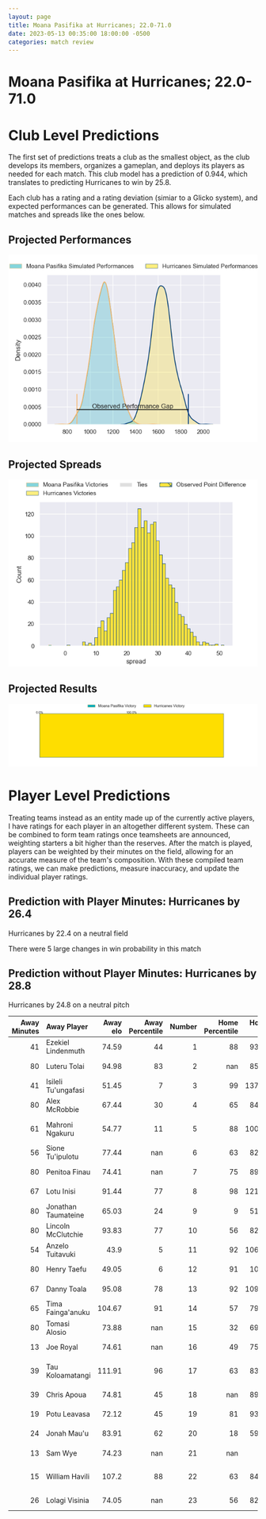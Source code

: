 ```yaml
---  
layout: page  
title: Moana Pasifika at Hurricanes; 22.0-71.0  
date: 2023-05-13 00:35:00 18:00:00 -0500  
categories: match review  
---
```

# Moana Pasifika at Hurricanes; 22.0-71.0

# Club Level Predictions


The first set of predictions treats a club as the smallest object, as the club develops its members, organizes a gameplan, and deploys its players as needed for each match. This club model has a prediction of 0.944, which translates to predicting Hurricanes to win by 25.8.

Each club has a rating and a rating deviation (simiar to a Glicko system), and expected performances can be generated. This allows for simulated matches and spreads like the ones below.
## Projected Performances


![Projected Performances](plots/performances_2023-05-13-Hurricanes-MoanaPasifika.png)
## Projected Spreads


![Projected Spreads](plots/spreads_2023-05-13-Hurricanes-MoanaPasifika.png)
## Projected Results


![Projected Results](plots/resultbar_2023-05-13-Hurricanes-MoanaPasifika.png)
# Player Level Predictions


Treating teams instead as an entity made up of the currently active players, I have ratings for each player in an altogether different system. These can be combined to form team ratings once teamsheets are announced, weighting starters a bit higher than the reserves. After the match is played, players can be weighted by their minutes on the field, allowing for an accurate measure of the team's composition. With these compiled team ratings, we can make predictions, measure inaccuracy, and update the individual player ratings.
## Prediction with Player Minutes: Hurricanes by 26.4


Hurricanes by 22.4 on a neutral field

There were 5 large changes in win probability in this match
## Prediction without Player Minutes: Hurricanes by 28.8


Hurricanes by 24.8 on a neutral pitch



|   Away Minutes | Away Player         |   Away elo |   Away Percentile |   Number |   Home Percentile |   Home elo | Home Player          |   Home Minutes |
|---------------:|:--------------------|-----------:|------------------:|---------:|------------------:|-----------:|:---------------------|---------------:|
|             41 | Ezekiel Lindenmuth  |      74.59 |                44 |        1 |                88 |      93.28 | Tevita Mafileo       |             51 |
|             80 | Luteru Tolai        |      94.98 |                83 |        2 |               nan |      85.58 | Jacob Devery         |             55 |
|             41 | Isileli Tu'ungafasi |      51.45 |                 7 |        3 |                99 |     137.41 | Tyrel Lomax          |             58 |
|             80 | Alex McRobbie       |      67.44 |                30 |        4 |                65 |      84.24 | James Blackwell      |             80 |
|             61 | Mahroni Ngakuru     |      54.77 |                11 |        5 |                88 |     100.91 | Isaia Walker-Leawere |             51 |
|             56 | Sione Tu'ipulotu    |      77.44 |               nan |        6 |                63 |      82.75 | Devan Flanders       |             80 |
|             80 | Penitoa Finau       |      74.41 |               nan |        7 |                75 |      89.59 | Du'Plessis Kirifi    |             67 |
|             67 | Lotu Inisi          |      91.44 |                77 |        8 |                98 |     121.48 | Ardie Savea          |             80 |
|             80 | Jonathan Taumateine |      65.03 |                24 |        9 |                 9 |      51.63 | Jamie Booth          |             61 |
|             80 | Lincoln McClutchie  |      93.83 |                77 |       10 |                56 |      82.33 | Aidan Morgan         |             70 |
|             54 | Anzelo Tuitavuki    |      43.9  |                 5 |       11 |                92 |     106.09 | Kini Naholo          |             61 |
|             80 | Henry Taefu         |      49.05 |                 6 |       12 |                91 |     107.4  | Jordie Barrett       |             80 |
|             67 | Danny Toala         |      95.08 |                78 |       13 |                92 |     109.39 | Billy Proctor        |             80 |
|             65 | Tima Fainga'anuku   |     104.67 |                91 |       14 |                57 |      79.49 | Salesi Rayasi        |             80 |
|             80 | Tomasi Alosio       |      73.88 |               nan |       15 |                32 |      69.49 | Harry Godfrey        |             80 |
|             13 | Joe Royal           |      74.61 |               nan |       16 |                49 |      75.06 | Hame Faiva           |             25 |
|             39 | Tau Koloamatangi    |     111.91 |                96 |       17 |                63 |      83.04 | Pouri Rakete-Stones  |             29 |
|             39 | Chris Apoua         |      74.81 |                45 |       18 |               nan |      89.61 | Pasilio Tosi         |             22 |
|             19 | Potu Leavasa        |      72.12 |                45 |       19 |                81 |      93.47 | Caleb Delany         |             29 |
|             24 | Jonah Mau'u         |      83.91 |                62 |       20 |                18 |      59.08 | Brayden Iose         |             13 |
|             13 | Sam Wye             |      74.23 |               nan |       21 |               nan |      85    | Logan Henry          |             19 |
|             15 | William Havili      |     107.2  |                88 |       22 |                63 |      84.13 | Peter Umaga-Jensen   |             10 |
|             26 | Lolagi Visinia      |      74.05 |               nan |       23 |                56 |      82.87 | Joshua Moorby        |             19 |

